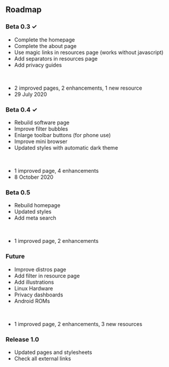## Roadmap

### Beta 0.3 ✓

- Complete the homepage
- Complete the about page
- Use magic links in resources page (works without javascript)
- Add separators in resources page
- Add privacy guides
<br/>

- 2 improved pages, 2 enhancements, 1 new resource
- 29 July 2020

### Beta 0.4 ✓

- Rebuild software page
- Improve filter bubbles
- Enlarge toolbar buttons (for phone use)
- Improve mini browser
- Updated styles with automatic dark theme
<br/>

- 1 improved page, 4 enhancements
- 8 October 2020

### Beta 0.5

- Rebuild homepage
- Updated styles
- Add meta search

<br/>

- 1 improved page, 2 enhancements

### Future

- Improve distros page
- Add filter in resource page
- Add illustrations
- Linux Hardware
- Privacy dashboards
- Android ROMs
<br/>

- 1 improved page, 2 enhancements, 3 new resources

### Release 1.0

- Updated pages and stylesheets
- Check all external links

